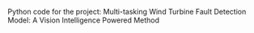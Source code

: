 Python code for the project: Multi-tasking Wind Turbine Fault Detection Model: A Vision Intelligence Powered Method
